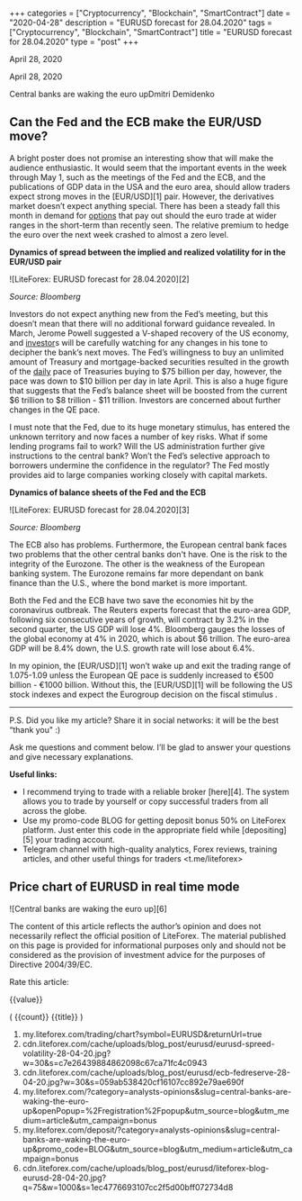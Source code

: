 +++
categories = ["Cryptocurrency", "Blockchain", "SmartContract"]
date = "2020-04-28"
description = "EURUSD forecast for 28.04.2020"
tags = ["Cryptocurrency", "Blockchain", "SmartContract"]
title = "EURUSD forecast for 28.04.2020"
type = "post"
+++

April 28, 2020

April 28, 2020

Central banks are waking the euro upDmitri Demidenko

## Can the Fed and the ECB make the EUR/USD move?

A bright poster does not promise an interesting show that will make the
audience enthusiastic. It would seem that the important events in the
week through May 1, such as the meetings of the Fed and the ECB, and the
publications of GDP data in the USA and the euro area, should allow
traders expect strong moves in the [EUR/USD][1] pair. However, the
derivatives market doesn’t expect anything special. There has been a
steady fall this month in demand for [options](https://www.fixpro.org/post/options-liquidity/) that pay out should the
euro trade at wider ranges in the short-term than recently seen. The
relative premium to hedge the euro over the next week crashed to almost
a zero level.

 **Dynamics of spread between the implied and realized volatility for in
the EUR/USD pair**

![LiteForex: EURUSD forecast for 28.04.2020][2]

 _Source: Bloomberg_

Investors do not expect anything new from the Fed’s meeting, but this
doesn’t mean that there will no additional forward guidance revealed. In
March, Jerome Powell suggested a V-shaped recovery of the US economy,
and [investor](https://www.fintechee.com/tutorial-for-forex-trading/investor-mode/)s will be carefully watching for any changes in his tone to
decipher the bank’s next moves. The Fed’s willingness to buy an
unlimited amount of Treasury and mortgage-backed securities resulted in
the growth of the [daily](https://www.fintecher.org/2020/03/03/forex-trading-daily-strategy/) pace of Treasuries buying to $75 billion per
day, however, the pace was down to $10 billion per day in late April.
This is also a huge figure that suggests that the Fed’s balance sheet
will be boosted from the current $6 trillion to $8 trillion - $11
trillion. Investors are concerned about further changes in the QE pace.

I must note that the Fed, due to its huge monetary stimulus, has entered
the unknown territory and now faces a number of key risks. What if some
lending programs fail to work? Will the US administration further give
instructions to the central bank? Won’t the Fed’s selective approach to
borrowers undermine the confidence in the regulator? The Fed mostly
provides aid to large companies working closely with capital markets.

 **Dynamics of balance sheets of the Fed and the ECB**

![LiteForex: EURUSD forecast for 28.04.2020][3]

 _Source: Bloomberg_

The ECB also has problems. Furthermore, the European central bank faces
two problems that the other central banks don't have. One is the risk to
the integrity of the Eurozone. The other is the weakness of the European
banking system. The Eurozone remains far more dependant on bank finance
than the U.S., where the bond market is more important.

Both the Fed and the ECB have two save the economies hit by the
coronavirus outbreak. The Reuters experts forecast that the euro-area
GDP, following six consecutive years of growth, will contract by 3.2% in
the second quarter, the US GDP will lose 4%. Bloomberg gauges the losses
of the global economy at 4% in 2020, which is about $6 trillion. The
euro-area GDP will be 8.4% down, the U.S. growth rate will lose about
6.4%.

In my opinion, the [EUR/USD][1] won’t wake up and exit the trading range
of 1.075-1.09 unless the European QE pace is suddenly increased to €500
billion - €1000 billion. Without this, the [EUR/USD][1] will be
following the US stock indexes and expect the Eurogroup decision on the
fiscal stimulus _._

* * *

P.S. Did you like my article? Share it in social networks: it will be
the best “thank you" :)

Ask me questions and comment below. I’ll be glad to answer your
questions and give necessary explanations.

 **Useful links:**

  * I recommend trying to trade with a reliable broker [here][4]. The system allows you to trade by yourself or copy successful traders from all across the globe.
  * Use my promo-code BLOG for getting deposit bonus 50% on LiteForex platform. Just enter this code in the appropriate field while [depositing][5] your trading account.
  * Telegram channel with high-quality analytics, Forex reviews, training articles, and other useful things for traders <t.me/liteforex>

## Price chart of EURUSD in real time mode

![Central banks are waking the euro up][6]

The content of this article reflects the author’s opinion and does not
necessarily reflect the official position of LiteForex. The material
published on this page is provided for informational purposes only and
should not be considered as the provision of investment advice for the
purposes of Directive 2004/39/EC.

Rate this article:

{{value}}

( {{count}} {{title}} )

   1. my.liteforex.com/trading/chart?symbol=EURUSD&returnUrl=true
   2. cdn.liteforex.com/cache/uploads/blog_post/eurusd/eurusd-spreed-volatility-28-04-20.jpg?w=30&s=c7e26439884862098c67ca71fc4c0943
   3. cdn.liteforex.com/cache/uploads/blog_post/eurusd/ecb-fedreserve-28-04-20.jpg?w=30&s=059ab538420cf16107cc892e79ae690f
   4. my.liteforex.com/?category=analysts-opinions&slug=central-banks-are-waking-the-euro-up&openPopup=%2Fregistration%2Fpopup&utm_source=blog&utm_medium=article&utm_campaign=bonus
   5. my.liteforex.com/deposit/?category=analysts-opinions&slug=central-banks-are-waking-the-euro-up&promo_code=BLOG&utm_source=blog&utm_medium=article&utm_campaign=bonus
   6. cdn.liteforex.com/cache/uploads/blog_post/eurusd/liteforex-blog-eurusd-28-04-20.jpg?q=75&w=1000&s=1ec4776693107cc2f5d00bff072734d8